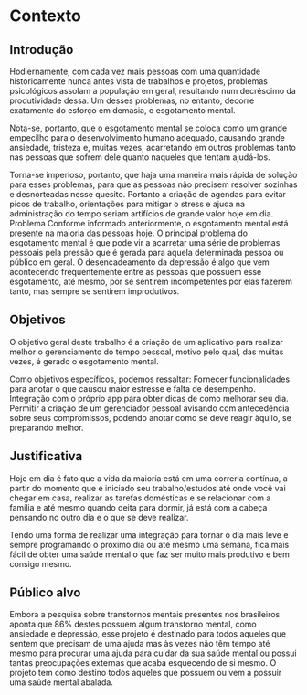 # Contexto
## Introdução
Hodiernamente, com cada vez mais pessoas com uma quantidade historicamente nunca antes vista de trabalhos e projetos,  problemas psicológicos assolam a população em geral, resultando num decréscimo da produtividade dessa. Um desses problemas, no entanto, decorre exatamente do esforço em demasia, o esgotamento mental.

Nota-se, portanto, que o esgotamento mental se coloca como um grande empecilho para o desenvolvimento humano adequado, causando grande ansiedade, tristeza e, muitas vezes, acarretando em outros problemas tanto nas pessoas que sofrem dele quanto naqueles que tentam ajudá-los.

Torna-se imperioso, portanto, que haja uma maneira mais rápida de solução para esses problemas, para que as pessoas não precisem resolver sozinhas e desnorteadas nesse quesito. Portanto a criação de agendas para evitar picos de trabalho, orientações para mitigar o stress e ajuda na administração do tempo seriam artifícios de grande valor hoje em dia.
Problema
Conforme informado anteriormente, o esgotamento mental está presente na maioria das pessoas hoje. O principal problema do esgotamento mental é que pode vir a acarretar uma série de problemas pessoais pela pressão que é gerada para aquela determinada pessoa ou público em geral. O desencadeamento da depressão é algo que vem acontecendo frequentemente entre as pessoas que possuem esse esgotamento, até mesmo, por se sentirem incompetentes por elas fazerem tanto, mas sempre se sentirem improdutivos. 

## Objetivos
O objetivo geral deste trabalho é a criação de um aplicativo para realizar melhor o gerenciamento do tempo pessoal, motivo pelo qual, das muitas vezes, é gerado o esgotamento mental. 

Como objetivos específicos, podemos ressaltar:
Fornecer funcionalidades para anotar o que causou maior estresse e falta de desempenho. 
Integração com o próprio app para obter dicas de como melhorar seu dia. 
Permitir a criação de um gerenciador pessoal avisando com antecedência sobre seus compromissos, podendo anotar como se deve reagir àquilo, se preparando melhor. 

## Justificativa
Hoje em dia é fato que a vida da maioria está em uma correria contínua, a partir do momento que é iniciado seu trabalho/estudos até onde você vai chegar em casa, realizar as tarefas domésticas e se relacionar com a família e até mesmo quando deita para dormir, já está com a cabeça pensando no outro dia e o que se deve realizar. 

Tendo uma forma de realizar uma integração para tornar o dia mais leve e sempre programando o próximo dia ou até mesmo uma semana, fica mais fácil de obter uma saúde mental o que faz ser muito mais produtivo e bem consigo mesmo. 

## Público alvo
Embora a pesquisa sobre transtornos mentais presentes nos brasileiros aponta que 86% destes possuem algum transtorno mental, como ansiedade e depressão, esse projeto é destinado para todos aqueles que sentem que precisam de uma ajuda mas às vezes não têm tempo até mesmo para procurar uma ajuda para cuidar da sua saúde mental ou possui tantas preocupações externas que acaba esquecendo de si mesmo. O projeto tem como destino todos aqueles que possuem ou vem a possuir uma saúde mental abalada.
